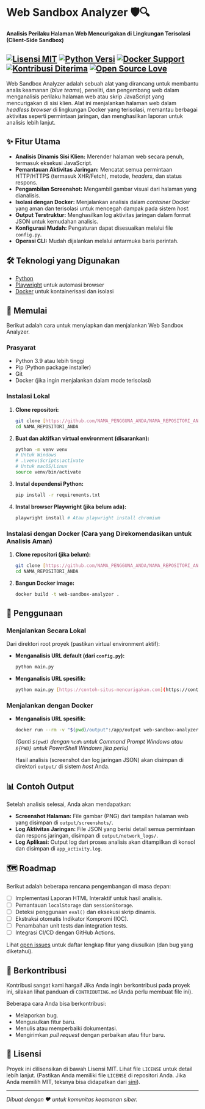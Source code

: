 # Web Sandbox Analyzer 🛡️🔍

**Analisis Perilaku Halaman Web Mencurigakan di Lingkungan Terisolasi (Client-Side Sandbox)**

[![Lisensi MIT](https://img.shields.io/badge/License-MIT-blue.svg)](https://opensource.org/licenses/MIT)
[![Python Versi](https://img.shields.io/badge/python-3.9%2B-blue.svg)](https://www.python.org/downloads/)
[![Docker Support](https://img.shields.io/badge/docker-%230db7ed.svg?style=for-the-badge&logo=docker&logoColor=white)](https://www.docker.com/)
[![Kontribusi Diterima](https://img.shields.io/badge/Contributions-welcome-brightgreen.svg?style=flat)](CONTRIBUTING.md)
[![Open Source Love](https://badges.frapsoft.com/os/v1/open-source.svg?v=103)](https://opensource.org/)
---

Web Sandbox Analyzer adalah sebuah alat yang dirancang untuk membantu analis keamanan (*blue teams*), peneliti, dan pengembang web dalam menganalisis perilaku halaman web atau skrip JavaScript yang mencurigakan di sisi klien. Alat ini menjalankan halaman web dalam *headless browser* di lingkungan Docker yang terisolasi, memantau berbagai aktivitas seperti permintaan jaringan, dan menghasilkan laporan untuk analisis lebih lanjut.

## ✨ Fitur Utama

* **Analisis Dinamis Sisi Klien:** Merender halaman web secara penuh, termasuk eksekusi JavaScript.
* **Pemantauan Aktivitas Jaringan:** Mencatat semua permintaan HTTP/HTTPS (termasuk XHR/Fetch), metode, *headers*, dan status respons.
* **Pengambilan Screenshot:** Mengambil gambar visual dari halaman yang dianalisis.
* **Isolasi dengan Docker:** Menjalankan analisis dalam *container* Docker yang aman dan terisolasi untuk mencegah dampak pada sistem *host*.
* **Output Terstruktur:** Menghasilkan log aktivitas jaringan dalam format JSON untuk kemudahan analisis.
* **Konfigurasi Mudah:** Pengaturan dapat disesuaikan melalui file `config.py`.
* **Operasi CLI:** Mudah dijalankan melalui antarmuka baris perintah.

## 🛠️ Teknologi yang Digunakan

* [Python](https://www.python.org/)
* [Playwright](https://playwright.dev/) untuk automasi browser
* [Docker](https://www.docker.com/) untuk kontainerisasi dan isolasi

## 🚀 Memulai

Berikut adalah cara untuk menyiapkan dan menjalankan Web Sandbox Analyzer.

### Prasyarat

* Python 3.9 atau lebih tinggi
* Pip (Python package installer)
* Git
* Docker (jika ingin menjalankan dalam mode terisolasi)

### Instalasi Lokal

1.  **Clone repositori:**
    ```bash
    git clone [https://github.com/NAMA_PENGGUNA_ANDA/NAMA_REPOSITORI_ANDA.git](https://github.com/NAMA_PENGGUNA_ANDA/NAMA_REPOSITORI_ANDA.git)
    cd NAMA_REPOSITORI_ANDA
    ```
2.  **Buat dan aktifkan virtual environment (disarankan):**
    ```bash
    python -m venv venv
    # Untuk Windows
    # .\venv\Scripts\activate
    # Untuk macOS/Linux
    source venv/bin/activate
    ```
3.  **Instal dependensi Python:**
    ```bash
    pip install -r requirements.txt
    ```
4.  **Instal browser Playwright (jika belum ada):**
    ```bash
    playwright install # Atau playwright install chromium
    ```

### Instalasi dengan Docker (Cara yang Direkomendasikan untuk Analisis Aman)

1.  **Clone repositori (jika belum):**
    ```bash
    git clone [https://github.com/NAMA_PENGGUNA_ANDA/NAMA_REPOSITORI_ANDA.git](https://github.com/NAMA_PENGGUNA_ANDA/NAMA_REPOSITORI_ANDA.git)
    cd NAMA_REPOSITORI_ANDA
    ```
2.  **Bangun Docker image:**
    ```bash
    docker build -t web-sandbox-analyzer .
    ```

## 📖 Penggunaan

### Menjalankan Secara Lokal

Dari direktori root proyek (pastikan virtual environment aktif):

* **Menganalisis URL default (dari `config.py`):**
    ```bash
    python main.py
    ```
* **Menganalisis URL spesifik:**
    ```bash
    python main.py [https://contoh-situs-mencurigakan.com](https://contoh-situs-mencurigakan.com)
    ```

### Menjalankan dengan Docker

* **Menganalisis URL spesifik:**
    ```bash
    docker run --rm -v "$(pwd)/output":/app/output web-sandbox-analyzer [https://contoh-situs-mencurigakan.com](https://contoh-situs-mencurigakan.com)
    ```
    *(Ganti `$(pwd)` dengan `%cd%` untuk Command Prompt Windows atau `${PWD}` untuk PowerShell Windows jika perlu)*

    Hasil analisis (screenshot dan log jaringan JSON) akan disimpan di direktori `output/` di sistem *host* Anda.

## 📊 Contoh Output

Setelah analisis selesai, Anda akan mendapatkan:

* **Screenshot Halaman:** File gambar (PNG) dari tampilan halaman web yang disimpan di `output/screenshots/`.
* **Log Aktivitas Jaringan:** File JSON yang berisi detail semua permintaan dan respons jaringan, disimpan di `output/network_logs/`.
* **Log Aplikasi:** Output log dari proses analisis akan ditampilkan di konsol dan disimpan di `app_activity.log`.

## 🗺️ Roadmap

Berikut adalah beberapa rencana pengembangan di masa depan:

* [ ] Implementasi Laporan HTML Interaktif untuk hasil analisis.
* [ ] Pemantauan `localStorage` dan `sessionStorage`.
* [ ] Deteksi penggunaan `eval()` dan eksekusi skrip dinamis.
* [ ] Ekstraksi otomatis Indikator Kompromi (IOC).
* [ ] Penambahan unit tests dan integration tests.
* [ ] Integrasi CI/CD dengan GitHub Actions.

Lihat [open issues](https://github.com/NAMA_PENGGUNA_ANDA/NAMA_REPOSITORI_ANDA/issues) untuk daftar lengkap fitur yang diusulkan (dan bug yang diketahui).

## 🤝 Berkontribusi

Kontribusi sangat kami hargai! Jika Anda ingin berkontribusi pada proyek ini, silakan lihat panduan di `CONTRIBUTING.md` (Anda perlu membuat file ini).

Beberapa cara Anda bisa berkontribusi:
* Melaporkan bug.
* Mengusulkan fitur baru.
* Menulis atau memperbaiki dokumentasi.
* Mengirimkan *pull request* dengan perbaikan atau fitur baru.

## 📜 Lisensi

Proyek ini dilisensikan di bawah Lisensi MIT. Lihat file `LICENSE` untuk detail lebih lanjut.
(Pastikan Anda memiliki file `LICENSE` di repositori Anda. Jika Anda memilih MIT, teksnya bisa didapatkan dari [sini](https://opensource.org/licenses/MIT)).

---

*Dibuat dengan ❤️ untuk komunitas keamanan siber.*

